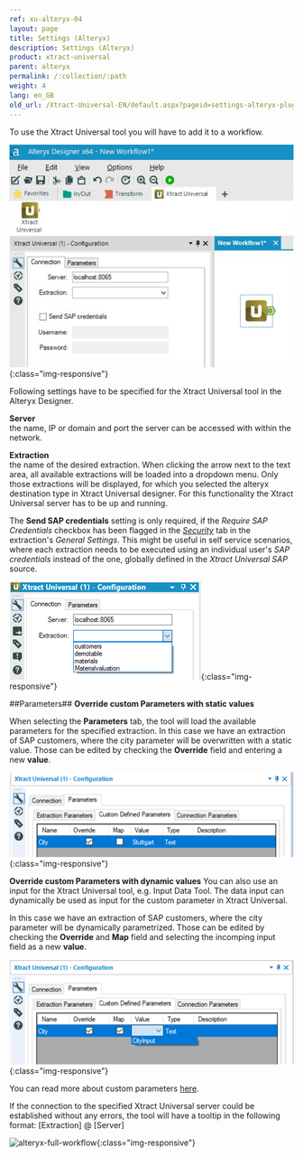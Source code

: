 ```yaml
---
ref: xu-alteryx-04
layout: page
title: Settings (Alteryx)
description: Settings (Alteryx)
product: xtract-universal
parent: alteryx
permalink: /:collection/:path
weight: 4
lang: en_GB
old_url: /Xtract-Universal-EN/default.aspx?pageid=settings-alteryx-plugin-en-
---
```


To use the Xtract Universal tool you will have to add it to a workflow.

![XU_alteryx_plugin](/img/content/XU_alteryx_plugin.jpg){:class="img-responsive"}

Following settings have to be specified for the Xtract Universal tool in the Alteryx Designer.

**Server**<br>
the name, IP or domain and port the server can be accessed with within the network.

**Extraction**<br>
the name of the desired extraction. When clicking the arrow next to the text area, all available extractions will be loaded into a dropdown menu. Only those extractions will be displayed, for which you selected the alteryx destination type in Xtract Universal designer.
For this functionality the Xtract Universal server has to be up and running.

The **Send SAP credentials** setting is only required, if the *Require SAP Credentials* checkbox has been flagged in the *[Security]()* tab in the extraction's *General Settings*.
This might be useful in self service scenarios, where each extraction needs to be executed using an individual user's *SAP credentials* instead of the one, globally defined in the *Xtract Universal SAP* source.

![alteryx-extraction-selection](/img/content/alteryx-extraction-selection.png){:class="img-responsive"}

##Parameters## 
**Override custom Parameters with static values**

When selecting the **Parameters** tab, the tool will load the available parameters for the specified extraction. 
In this case we have an extraction of SAP customers, where the city parameter will be overwritten with a static value.
Those can be edited by checking the **Override** field and entering a new **value**.

![alteryx-custom-parameters](/img/content/alteryx-custom-parameters.PNG){:class="img-responsive"}

**Override custom Parameters with dynamic values**
You can also use an input for the Xtract Universal tool, e.g. Input Data Tool.
The data input can dynamically be used as input for the custom parameter in Xtract Universal.<br> 

In this case we have an extraction of SAP customers, where the city parameter will be dynamically parametrized.
Those can be edited by checking the **Override** and **Map** field and selecting the incomping input field as a new **value**.

![alteryx-custom-parameters](/img/content/alteryx-custom-parameters-override.PNG){:class="img-responsive"}

You can read more about custom parameters [here](../../advanced-techniques/user-defined-variables).

If the connection to the specified Xtract Universal server could be established without any errors, the tool will have a tooltip in the following format: [Extraction] @ [Server]

![alteryx-full-workflow](/img/content/alteryx-full-workflow.PNG){:class="img-responsive"}